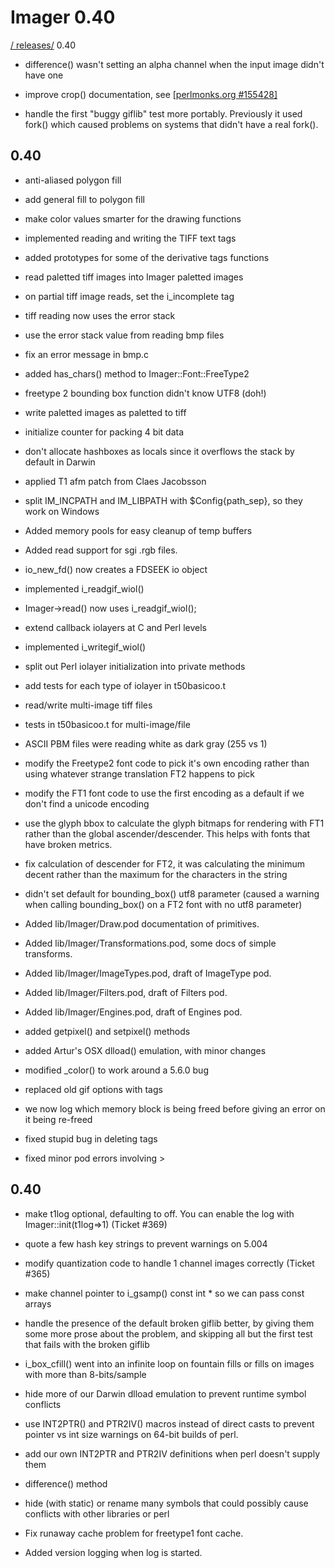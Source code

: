 # Imager 0.40

[ / ](..) [releases/](./) 0.40

- difference() wasn't setting an alpha channel when the input  image didn't have one

- improve crop() documentation, see  [[perlmonks.org #155428]](http://perlmonks.org/index.pl?lastnode_id=155767&node_id=155428)

- handle the first "buggy giflib" test more portably.  Previously  it used fork() which caused problems on systems that didn't have  a real fork().

## 0.40

- anti-aliased polygon fill

- add general fill to polygon fill

- make color values smarter for the drawing functions

- implemented reading and writing the TIFF text tags

- added prototypes for some of the derivative tags functions

- read paletted tiff images into Imager paletted images

- on partial tiff image reads, set the i_incomplete tag

- tiff reading now uses the error stack

- use the error stack value from reading bmp files

- fix an error message in bmp.c

- added has_chars() method to Imager::Font::FreeType2

- freetype 2 bounding box function didn't know UTF8 (doh!)

- write paletted images as paletted to tiff

- initialize counter for packing 4 bit data

- don't allocate hashboxes as locals since it overflows the   stack by default in Darwin

- applied T1 afm patch from Claes Jacobsson

- split IM_INCPATH and IM_LIBPATH with $Config{path_sep}, so they  work on Windows

- Added memory pools for easy cleanup of temp buffers

- Added read support for sgi .rgb files.

- io_new_fd() now creates a FDSEEK io object

- implemented i_readgif_wiol()

- Imager->read() now uses i_readgif_wiol();

- extend callback iolayers at C and Perl levels

- implemented i_writegif_wiol()

- split out Perl iolayer initialization into private methods

- add tests for each type of iolayer in t50basicoo.t

- read/write multi-image tiff files

- tests in t50basicoo.t for multi-image/file

- ASCII PBM files were reading white as dark gray (255 vs 1)

- modify the Freetype2 font code to pick it's own encoding  rather than using whatever strange translation FT2 happens to   pick

- modify the FT1 font code to use the first encoding as a default  if we don't find a unicode encoding

- use the glyph bbox to calculate the glyph bitmaps for rendering  with FT1 rather than the global ascender/descender.  This helps  with fonts that have broken metrics.

- fix calculation of descender for FT2, it was calculating the  minimum decent rather than the maximum for the characters in   the string

- didn't set default for bounding_box() utf8 parameter (caused a  warning when calling bounding_box() on a FT2 font with no utf8  parameter)

- Added lib/Imager/Draw.pod documentation of primitives.

- Added lib/Imager/Transformations.pod, some docs of simple transforms.

- Added lib/Imager/ImageTypes.pod, draft of ImageType pod.

- Added lib/Imager/Filters.pod, draft of Filters pod.

- Added lib/Imager/Engines.pod, draft of Engines pod.

- added getpixel() and setpixel() methods

- added Artur's OSX dlload() emulation, with minor changes

- modified _color() to work around a 5.6.0 bug

- replaced old gif options with tags

- we now log which memory block is being freed before giving   an error on it being re-freed

- fixed stupid bug in deleting tags

- fixed minor pod errors involving &gt;

## 0.40

- make t1log optional, defaulting to off.  You can enable the log  with Imager::init(t1log=>1) (Ticket #369)

- quote a few hash key strings to prevent warnings on 5.004

- modify quantization code to handle 1 channel images   correctly (Ticket #365)

- make channel pointer to i_gsamp() const int * so we can pass  const arrays

- handle the presence of the default broken giflib better,  by giving them some more prose about the problem, and skipping  all but the first test that fails with the broken giflib

- i_box_cfill() went into an infinite loop on fountain fills  or fills on images with more than 8-bits/sample

- hide more of our Darwin dlload emulation to prevent runtime  symbol conflicts

- use INT2PTR() and PTR2IV() macros instead of direct casts to  prevent pointer vs int size warnings on 64-bit builds of perl.

- add our own INT2PTR and PTR2IV definitions when perl doesn't  supply them

- difference() method

- hide (with static) or rename many symbols that could possibly  cause conflicts with other libraries or perl

- Fix runaway cache problem for freetype1 font cache.

- Added version logging when log is started.